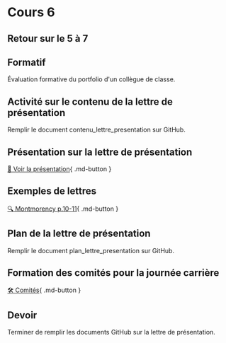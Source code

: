 # Cours 6

## Retour sur le 5 à 7

## Formatif
Évaluation formative du portfolio d'un collègue de classe. 

## Activité sur le contenu de la lettre de présentation
Remplir le document contenu_lettre_presentation sur GitHub. 



## Présentation sur la lettre de présentation     
[📁 Voir la présentation](https://cmontmorency365-my.sharepoint.com/:b:/g/personal/lora_boisvert_cmontmorency_qc_ca/ERrX846mpkdKu4CkXSbw1TYBDAUmeVdpkbbA89qHX-jchw?e=aiBfkj){ .md-button }  


## Exemples de lettres 
[🔍 Montmorency p.10-11](https://www.cmontmorency.qc.ca/wp-content/uploads/2023/11/Petit-guide-de-recherche-demploi.pdf){ .md-button }      

## Plan de la lettre de présentation
Remplir le document plan_lettre_presentation sur GitHub. 

## Formation des comités pour la journée carrière
[🛠️ Comités](./stages/journeeCarriere.md){ .md-button }    

## Devoir
Terminer de remplir les documents GitHub sur la lettre de présentation.    
